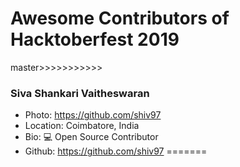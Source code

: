 # Awesome Contributors of Hacktoberfest 2019

master>>>>>>>>>>>
### Siva Shankari Vaitheswaran
- Photo: https://github.com/shiv97
- Location: Coimbatore, India
- Bio: 💻 Open Source Contributor  
- Github: https://github.com/shiv97
=======
